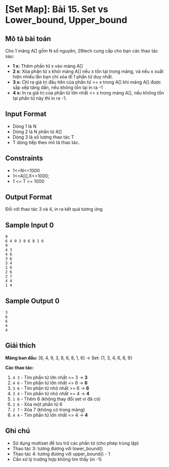 # [Set Map]: Bài 15. Set vs Lower_bound, Upper_bound

## Mô tả bài toán

Cho 1 mảng A[] gồm N số nguyên, 28tech cung cấp cho bạn các thao tác sau:

- **1 x:** Thêm phần tử x vào mảng A[]
- **2 x:** Xóa phần tử x khỏi mảng A[] nếu x tồn tại trong mảng, và nếu x xuất hiện nhiều lần bạn chỉ xóa đi 1 phần tử duy nhất.
- **3 x:** Chỉ ra giá trị đầu tiên của phần tử >= x trong A[] khi mảng A[] được sắp xếp tăng dần, nếu không tồn tại in ra -1
- **4 x:** In ra giá trị của phần tử lớn nhất <= x trong mảng A[], nếu không tồn tại phần tử này thì in ra -1.

## Input Format

- Dòng 1 là N
- Dòng 2 là N phần tử A[]
- Dòng 3 là số lượng thao tác T
- T dòng tiếp theo mô tả thao tác.

## Constraints

- 1<=N<=1000
- 1<=A[i],X<=1000;
- 1 <= T <= 1000

## Output Format

Đối với thao tác 3 và 4, in ra kết quả tương ứng

## Sample Input 0

```
9
6 4 9 3 8 6 8 1 6
9
4 3
4 6
3 6
3 4
1 6
2 6
2 7
4 4
1 4
```

## Sample Output 0

```
3
6
6
4
4
```

## Giải thích

**Mảng ban đầu:** [6, 4, 9, 3, 8, 6, 8, 1, 6] → Set: {1, 3, 4, 6, 8, 9}

**Các thao tác:**
1. `4 3` - Tìm phần tử lớn nhất <= 3 → **3**
2. `4 6` - Tìm phần tử lớn nhất <= 6 → **6** 
3. `3 6` - Tìm phần tử nhỏ nhất >= 6 → **6**
4. `3 4` - Tìm phần tử nhỏ nhất >= 4 → **4**
5. `1 6` - Thêm 6 (không thay đổi set vì đã có)
6. `2 6` - Xóa một phần tử 6
7. `2 7` - Xóa 7 (không có trong mảng)
8. `4 4` - Tìm phần tử lớn nhất <= 4 → **4**

## Ghi chú

- Sử dụng multiset để lưu trữ các phần tử (cho phép trùng lặp)
- Thao tác 3: tương đương với lower_bound()
- Thao tác 4: tương đương với upper_bound() - 1
- Cần xử lý trường hợp không tìm thấy (in -1)